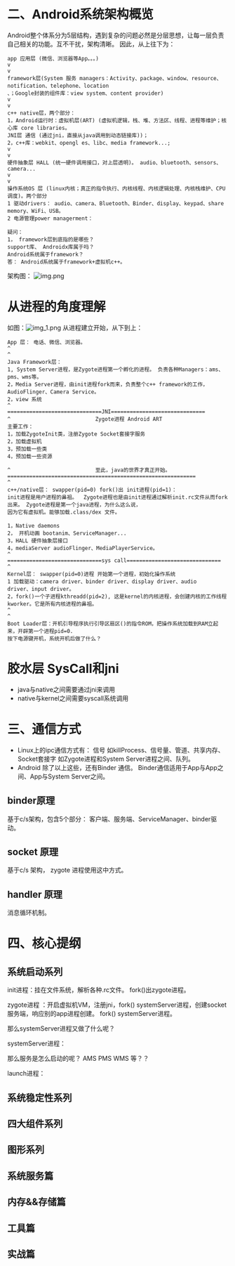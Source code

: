 # 二、Android系统架构概览

Android整个体系分为5层结构，遇到复杂的问题必然是分层思想，让每一层负责自己相关的功能。互不干扰，架构清晰。 因此，从上往下为：

```
app 应用层 (微信、浏览器等App。。。)
v
v
framework层(System 服务 managers：Activity、package、window、resource、notification、telephone、location
、；Google封装的组件库：view system、content provider)
v
v
c++ native层，两个部分：
1，Android运行时：虚拟机层(ART) (虚拟机逻辑，栈、堆、方法区、线程、进程等维护；核心库 core libraries。
JNI层 通信 (通过jni，直接从java调用到动态链接库))； 
2，c++库：webkit、opengl es、libc、media framework...;
v
v
硬件抽象层 HALL (统一硬件调用接口，对上层透明)。 audio、bluetooth、sensors、camera...
v
v
操作系统OS 层 (linux内核；真正的指令执行、内核线程、内核逻辑处理、内核栈维护、CPU调度)。两个部分
1 驱动drivers： audio、camera、Bluetooth、Binder、display、keypad、share memory、WiFi、USB。
2 电源管理power managerment： 

疑问：
1， framework层到底指的是哪些？ 
support库、 Androidx库属于吗？
Android系统属于framework？ 
答： Android系统属于framework+虚拟机c++。

```

架构图：
![img.png](img.png)

# 从进程的角度理解

如图：![img_1.png](img_1.png)
从进程建立开始，从下到上：

```
App 层： 电话、微信、浏览器。
^
^
Java Framework层： 
1, System Server进程，是Zygote进程第一个孵化的进程。 负责各种Managers：ams、pms、wms等。
2，Media Server进程，由init进程fork而来，负责整个c++ framework的工作，AudioFlinger、Camera Service。
2，view 系统
^
==============================JNI==============================
^                           Zygote进程 Android ART
主要工作：
1，加载ZygoteInit类，注册Zygote Socket套接字服务 
2，加载虚拟机
3，预加载一些类
4，预加载一些资源

^                           至此，java的世界才真正开始。
============================================================
^
c++/native层： swapper(pid=0) fork()出 init进程(pid=1)：
init进程是用户进程的鼻祖。  Zygote进程也是由init进程通过解析init.rc文件从而fork出来。 Zygote进程是第一个java进程，为什么这么说，
因为它有虚拟机。能够加载.class/dex 文件。

1，Native daemons 
2， 开机动画 bootanim、ServiceManager... 
3，HALL 硬件抽象层接口 
4，mediaServer audioFlinger、MediaPlayerService。
^
==============================sys call==============================
^
Kernel层： swapper(pid=0)进程 开始第一个进程，初始化操作系统
1 加载驱动：camera driver、binder driver、display driver、audio 
driver、input driver。
2，fork()一个子进程kthreadd(pid=2), 这是kernel的内核进程，会创建内核的工作线程kworker。它是所有内核进程的鼻祖。
^
^
Boot Loader层：开机引导程序执行引导区扇区()的指令ROM，把操作系统加载到RAM立起来，开辟第一个进程pid=0.
按下电源键开机，系统开机后做了什么？ 

```

# 胶水层 SysCall和jni

- java与native之间需要通过jni来调用
- native与kernel之间需要syscall系统调用

# 三、通信方式

- Linux上的ipc通信方式有： 信号 如killProcess、信号量、管道、共享内存、Socket套接字 如Zygote进程和System Server进程之间、队列。
- Android 除了以上这些，还有Binder 通信。 Binder通信适用于App与App之间、App与System Server之间。

## binder原理

基于c/s架构，包含5个部分： 客户端、服务端、ServiceManager、binder驱动。

## socket 原理

基于c/s 架构， zygote 进程使用这中方式。

## handler 原理

消息循环机制。

# 四、核心提纲

## 系统启动系列

init进程：挂在文件系统，解析各种.rc文件。 fork()出zygote进程。

zygote进程 ：开启虚拟机VM，注册jni，fork() systemServer进程，创建socket服务端，响应别的app进程创建。 fork() systemServer进程。

那么systemServer进程又做了什么呢？

systemServer进程：

那么服务是怎么启动的呢？ AMS PMS WMS 等？？

launch进程：

## 系统稳定性系列

## 四大组件系列

## 图形系列

## 系统服务篇

## 内存&&存储篇

## 工具篇

## 实战篇































